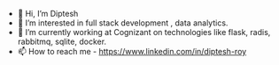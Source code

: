 - 👋 Hi, I’m Diptesh
- 👀 I’m interested in full stack development , data analytics.
- 🌱 I’m currently working at Cognizant on technologies like flask, radis, rabbitmq, sqlite, docker.
- 📫 How to reach me - https://www.linkedin.com/in/diptesh-roy

<!---
dipteshroy7/dipteshroy7 is a ✨ special ✨ repository because its `README.md` (this file) appears on your GitHub profile.
You can click the Preview link to take a look at your changes.
--->
